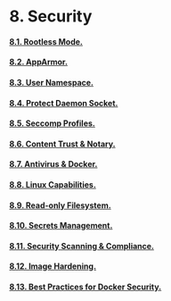 # 8. Security

#### [8.1. Rootless Mode.](https://github.com/Phungvanquang/Website/blob/main/Docker/Security/8.1.%20Rootless%20Mode.md)
#### [8.2. AppArmor.](https://github.com/Phungvanquang/Website/blob/main/Docker/Security/8.2.%20AppArmor.md)
#### [8.3. User Namespace.](https://github.com/Phungvanquang/Website/blob/main/Docker/Security/8.3.%20User%20Namespace.md)
#### [8.4. Protect Daemon Socket.](https://github.com/Phungvanquang/Website/blob/main/Docker/Security/8.4.%20Protect%20Daemon%20Socket.md)
#### [8.5. Seccomp Profiles.](https://github.com/Phungvanquang/Website/blob/main/Docker/Security/8.5.%20Seccomp%20Profiles.md)
#### [8.6. Content Trust & Notary.](https://github.com/Phungvanquang/Website/blob/main/Docker/Security/8.6.%20Content%20Trust%20%26%20Notary.md)
#### [8.7. Antivirus & Docker.](https://github.com/Phungvanquang/Website/blob/main/Docker/Security/8.7.%20Antivirus%20%26%20Docker.md)
#### [8.8. Linux Capabilities.]()
#### [8.9. Read-only Filesystem.]()
#### [8.10. Secrets Management.]()
#### [8.11. Security Scanning & Compliance.]()
#### [8.12. Image Hardening.]()
#### [8.13. Best Practices for Docker Security.]()
